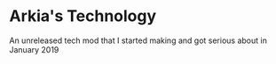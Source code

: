 # Arkia's Technology

An unreleased tech mod that I started making and got serious about in January 2019
